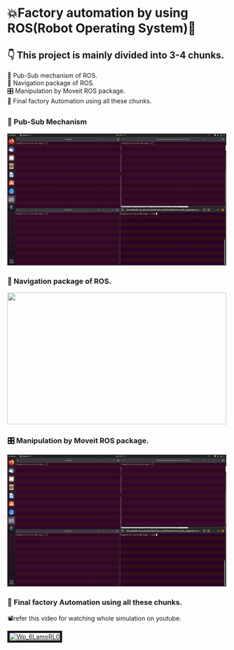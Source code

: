 # 💥Factory automation by using ROS(Robot Operating System)🤖        
##  👇 This project is mainly divided into 3-4 chunks.       
 🤝 Pub-Sub mechanism of ROS.     
 🧭 Navigation package of ROS.     
 🎛️ Manipulation by Moveit ROS package.     
 🙌 Final factory Automation using all these chunks.         
##          

### 🤝 Pub-Sub Mechanism           
<!--img height="40" width="40" src="https://github.com/devsonni/hrwros_ws/blob/main/gif/Pub_Sub%20(1).gif"-->
<img align="midle" height="300" width="500" src="https://github.com/devsonni/hrwros_ws/blob/main/gif/Pub_Sub%20(1).gif">      

### 🧭 Navigation package of ROS.              
<!--img height="40" width="40" src="https://github.com/devsonni/hrwros_ws/blob/main/gif/Navigation.gif"-->
<img align="midle" height="300" width="500" src="https://github.com/devsonni/hrwros_ws/blob/main/gif/Navigation.gif">            

### 🎛️ Manipulation by Moveit ROS package.                  
<!--img height="40" width="40" src="https://github.com/devsonni/hrwros_ws/blob/main/gif/Pub_Sub%20(1).gif"-->
<img align="midle" height="300" width="500" src="https://github.com/devsonni/hrwros_ws/blob/main/gif/Pub_Sub%20(1).gif">          

### 🙌 Final factory Automation using all these chunks.                
📽️refer this video for watching whole simulation on youtube.                   

<a href="http://www.youtube.com/watch?feature=player_embedded&v=Wp_6LamoRL0" target="_blank"><img src="http://img.youtube.com/vi/Wp_6LamoRL0/0.jpg" alt="Wp_6LamoRL0" width="450" height="300" border="5" /></a>
